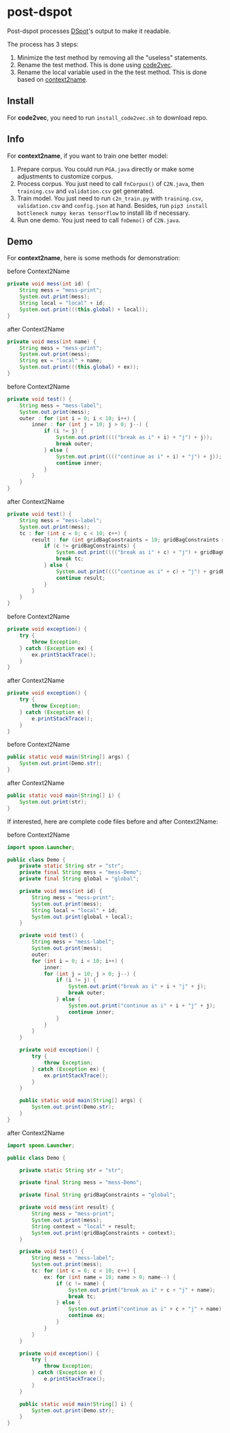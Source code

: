 # post-dspot

Post-dspot processes [DSpot](http://github.com/STAMP-project/dspot.git)'s output to make it readable.

The process has 3 steps: 

1. Minimize the test method by removing all the "useless" statements.
2. Rename the test method. This is done using [code2vec](https://github.com/tech-srl/code2vec).
3. Rename the local variable used in the the test method. This is done based on [context2name](https://github.com/rbavishi/Context2Name).

## Install
For __code2vec__, you need to run `install_code2vec.sh` to download repo.

## Info
For __context2name__, if you want to train one better model:

1. Prepare corpus. You could run `PGA.java` directly or make some adjustments to customize corpus.
2. Process corpus. You just need to call `fnCorpus()` of `C2N.java`, then `training.csv` and `validation.csv` get generated.
3. Train model. You just need to run `c2n_train.py` with `training.csv`, `validation.csv` and `config.json` at hand. Besides, run `pip3 install bottleneck numpy keras tensorflow` to install lib if necessary.
4. Run one demo. You just need to call `fnDemo()` of `C2N.java`.

## Demo
For __context2name__, here is some methods for demonstration:

before Context2Name
```Java
private void mess(int id) {
    String mess = "mess-print";
    System.out.print(mess);
    String local = "local" + id;
    System.out.print(((this.global) + local));
}
```
after Context2Name
```Java
private void mess(int name) {
    String mess = "mess-print";
    System.out.print(mess);
    String ex = "local" + name;
    System.out.print(((this.global) + ex));
}
```

before Context2Name
```Java
private void test() {
    String mess = "mess-label";
    System.out.print(mess);
    outer : for (int i = 0; i < 10; i++) {
        inner : for (int j = 10; j > 0; j--) {
            if (i != j) {
                System.out.print(((("break as i" + i) + "j") + j));
                break outer;
            } else {
                System.out.print(((("continue as i" + i) + "j") + j));
                continue inner;
            }
        }
    }
}
```
after Context2Name
```Java
private void test() {
    String mess = "mess-label";
    System.out.print(mess);
    tc : for (int c = 0; c < 10; c++) {
        result : for (int gridBagConstraints = 10; gridBagConstraints > 0; gridBagConstraints--) {
            if (c != gridBagConstraints) {
                System.out.print(((("break as i" + c) + "j") + gridBagConstraints));
                break tc;
            } else {
                System.out.print(((("continue as i" + c) + "j") + gridBagConstraints));
                continue result;
            }
        }
    }
}
```

before Context2Name
```Java
private void exception() {
    try {
        throw Exception;
    } catch (Exception ex) {
        ex.printStackTrace();
    }
}
```
after Context2Name
```Java
private void exception() {
    try {
        throw Exception;
    } catch (Exception e) {
        e.printStackTrace();
    }
}
```

before Context2Name
```Java
public static void main(String[] args) {
    System.out.print(Demo.str);
}
```
after Context2Name
```Java
public static void main(String[] i) {
    System.out.print(str);
}
```

If interested, here are complete code files before and after Context2Name:

before Context2Name
```Java
import spoon.Launcher;

public class Demo {
    private static String str = "str";
    private final String mess = "mess-Demo";
    private final String global = "global";

    private void mess(int id) {
        String mess = "mess-print";
        System.out.print(mess);
        String local = "local" + id;
        System.out.print(global + local);
    }

    private void test() {
        String mess = "mess-label";
        System.out.print(mess);
        outer:
        for (int i = 0; i < 10; i++) {
            inner:
            for (int j = 10; j > 0; j--) {
                if (i != j) {
                    System.out.print("break as i" + i + "j" + j);
                    break outer;
                } else {
                    System.out.print("continue as i" + i + "j" + j);
                    continue inner;
                }
            }
        }
    }

    private void exception() {
        try {
            throw Exception;
        } catch (Exception ex) {
            ex.printStackTrace();
        }
    }

    public static void main(String[] args) {
        System.out.print(Demo.str);
    }
}
```
after Context2Name
```Java
import spoon.Launcher;

public class Demo {

    private static String str = "str";

    private final String mess = "mess-Demo";

    private final String gridBagConstraints = "global";

    private void mess(int result) {
        String mess = "mess-print";
        System.out.print(mess);
        String context = "local" + result;
        System.out.print(gridBagConstraints + context);
    }

    private void test() {
        String mess = "mess-label";
        System.out.print(mess);
        tc: for (int c = 0; c < 10; c++) {
            ex: for (int name = 10; name > 0; name--) {
                if (c != name) {
                    System.out.print("break as i" + c + "j" + name);
                    break tc;
                } else {
                    System.out.print("continue as i" + c + "j" + name);
                    continue ex;
                }
            }
        }
    }

    private void exception() {
        try {
            throw Exception;
        } catch (Exception e) {
            e.printStackTrace();
        }
    }

    public static void main(String[] i) {
        System.out.print(Demo.str);
    }
}
```